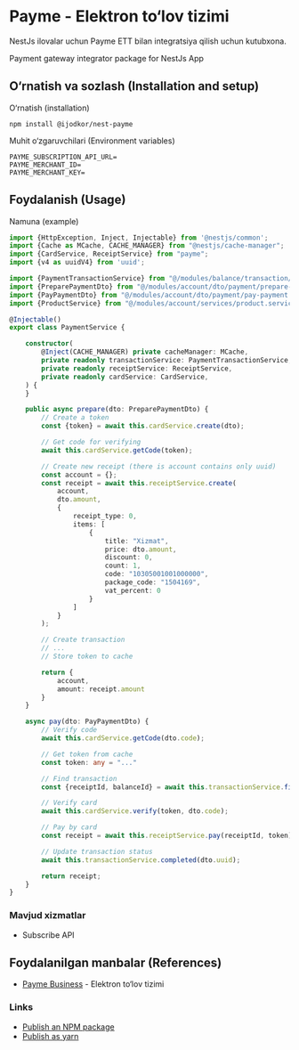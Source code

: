 # Payme - Elektron to&#8216;lov tizimi

NestJs ilovalar uchun Payme ETT bilan integratsiya qilish uchun kutubxona.

Payment gateway integrator package for NestJs App

## O&#8216;rnatish va sozlash (Installation and setup)

O&#8216;rnatish (installation)

```
npm install @ijodkor/nest-payme
```

Muhit o&#8216;zgaruvchilari (Environment variables)

```dotenv
PAYME_SUBSCRIPTION_API_URL=
PAYME_MERCHANT_ID=
PAYME_MERCHANT_KEY=
```

## Foydalanish (Usage)

Namuna (example)

```ts
import {HttpException, Inject, Injectable} from '@nestjs/common';
import {Cache as MCache, CACHE_MANAGER} from "@nestjs/cache-manager";
import {CardService, ReceiptService} from "payme";
import {v4 as uuidV4} from 'uuid';

import {PaymentTransactionService} from "@/modules/balance/transaction/payment-transaction.service";
import {PreparePaymentDto} from "@/modules/account/dto/payment/prepare-payment.dto";
import {PayPaymentDto} from "@/modules/account/dto/payment/pay-payment.dto";
import {ProductService} from "@/modules/account/services/product.service";

@Injectable()
export class PaymentService {

    constructor(
        @Inject(CACHE_MANAGER) private cacheManager: MCache,
        private readonly transactionService: PaymentTransactionService,
        private readonly receiptService: ReceiptService,
        private readonly cardService: CardService,
    ) {
    }

    public async prepare(dto: PreparePaymentDto) {
        // Create a token
        const {token} = await this.cardService.create(dto);

        // Get code for verifying
        await this.cardService.getCode(token);

        // Create new receipt (there is account contains only uuid)
        const account = {};
        const receipt = await this.receiptService.create(
            account,
            dto.amount,
            {
                receipt_type: 0,
                items: [
                    {
                        title: "Xizmat",
                        price: dto.amount,
                        discount: 0,
                        count: 1,
                        code: "10305001001000000",
                        package_code: "1504169",
                        vat_percent: 0
                    }
                ]
            }
        );

        // Create transaction
        // ...
        // Store token to cache

        return {
            account,
            amount: receipt.amount
        }
    }

    async pay(dto: PayPaymentDto) {
        // Verify code
        await this.cardService.getCode(dto.code);

        // Get token from cache
        const token: any = "..."

        // Find transaction
        const {receiptId, balanceId} = await this.transactionService.findById(dto.uuid);

        // Verify card
        await this.cardService.verify(token, dto.code);

        // Pay by card
        const receipt = await this.receiptService.pay(receiptId, token);

        // Update transaction status
        await this.transactionService.completed(dto.uuid);

        return receipt;
    }
}

```

### Mavjud xizmatlar

- Subscribe API

## Foydalanilgan manbalar (References)

- [Payme Business](https://developer.help.paycom.uz/) - Elektron to‘lov tizimi

### Links

- [Publish an NPM package](https://dev.to/backendbro/a-step-by-step-guide-how-to-create-and-publish-an-npm-package-2off)
- [Publish as yarn](https://classic.yarnpkg.com/lang/en/docs/publishing-a-package/)
